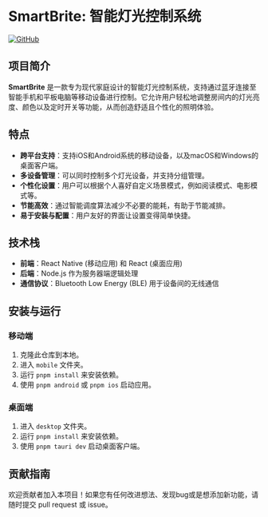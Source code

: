 # SmartBrite: 智能灯光控制系统

[![GitHub](https://img.shields.io/badge/GitHub-Project-blue)](https://github.com/yourusername/smartbrite)

## 项目简介

**SmartBrite** 是一款专为现代家庭设计的智能灯光控制系统，支持通过蓝牙连接至智能手机和平板电脑等移动设备进行控制。它允许用户轻松地调整房间内的灯光亮度、颜色以及定时开关等功能，从而创造舒适且个性化的照明体验。

## 特点

- **跨平台支持**：支持iOS和Android系统的移动设备，以及macOS和Windows的桌面客户端。
- **多设备管理**：可以同时控制多个灯光设备，并支持分组管理。
- **个性化设置**：用户可以根据个人喜好自定义场景模式，例如阅读模式、电影模式等。
- **节能高效**：通过智能调度算法减少不必要的能耗，有助于节能减排。
- **易于安装与配置**：用户友好的界面让设置变得简单快捷。

## 技术栈

- **前端**：React Native (移动应用) 和 React (桌面应用)
- **后端**：Node.js 作为服务器端逻辑处理
- **通信协议**：Bluetooth Low Energy (BLE) 用于设备间的无线通信





## 安装与运行

### 移动端

1. 克隆此仓库到本地。
2. 进入 `mobile` 文件夹。
3. 运行 `pnpm install` 来安装依赖。
4. 使用 `pnpm android` 或 `pnpm ios` 启动应用。

### 桌面端

1. 进入 `desktop` 文件夹。
2. 运行 `pnpm install` 来安装依赖。
3. 使用 `pnpm tauri dev` 启动桌面客户端。

## 贡献指南

欢迎贡献者加入本项目！如果您有任何改进想法、发现bug或是想添加新功能，请随时提交 pull request 或 issue。
